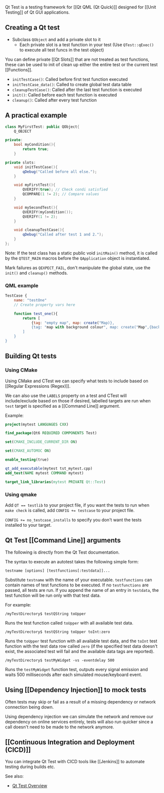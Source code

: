 Qt Test is a testing framework for [[Qt QML (Qt Quick)]] designed for [[Unit Testing]] of Qt GUI applications.

## Creating a Qt test

- Subclass `QObject` and add a private slot to it
	- Each private slot is a test function in your test (Use `QTest::qExec()` to execute all test funcs in the test object)

You can define private [[Qt Slots]] that are not treated as test functions, these can be used to init of clean up either the entire test or the current test [[Functions]].

- `initTestCase()`: Called before first test function executed
- `initTestCase_data()`: Called to create global test data table
- `cleanupTestCase()`: Called after the last test function is executed
- `init()`: Called before each test function is executed
- `cleanup()`: Called after every test function

## A practical example

```cpp
class MyFirstTest: public QObject{
	Q_OBJECT

private:
	bool myCondition(){
		return true;
	}

private slots:
	void initTestCase(){
		qDebug("Called before all else.");
	}

	void myFirstTest(){
		QVERIFY(true); // Check condi satisfied
		QCOMPARE(1 != 2); // Compare values
	}

	void mySecondTest(){
		QVERIFY(myCondition());
		QVERIFY(1 != 2);
	}

	void cleanupTestCase(){
		qDebug("Called after test 1 and 2.");
	}
};
```

Note: If the test class has a static public void `initMain()` method, it is called by the `QTEST_MAIN` macros before the `QApplication` object is instantiated.

Mark failures as `QEXPECT_FAIL`, don't manipulate the global state, use the `init()` and `cleanup()` methods.

### QML example

```qml
TestCase {
	name: "testOne"
	// Create property vars here

	function test_one(){
		return [
			{tag: "empty map", map: create("Map)},
			{tag: "map with background colour", map: create("Map",{backgroundColor: "red"})}
		]
	}
}
```

## Building Qt tests

### Using CMake

Using CMake and CTest we can specify what tests to include based on [[Regular Expressions (Regex)]].

We can also use the `LABELS` property on a test and CTest will include/exclude based on those if desired, labelled targets are run when `test` target is specified as a [[Command Line]] argument.

Example:
```cmake
project(mytest LANGUAGES CXX)

find_package(Qt6 REQUIRED COMPONENTS Test)

set(CMAKE_INCLUDE_CURRENT_DIR ON)

set(CMAKE_AUTOMOC ON)

enable_testing(true)

qt_add_executable(mytest tst_mytest.cpp)
add_test(NAME mytest COMMAND mytest)

target_link_libraries(mytest PRIVATE Qt::Test)
```

### Using qmake

Add `QT == testlib` to your project file, if you want the tests to run when `make check` is called, add `CONFIG += testcase` to your project file.

`CONFIG += no_testcase_installs` to specify you don't want the tests installed to your target.

## Qt Test [[Command Line]] arguments

The following is directly from the Qt Test documentation.

The syntax to execute an autotest takes the following simple form:

`testname [options] [testfunctions[:testdata]]...`

Substitute `testname` with the name of your executable. `testfunctions` can contain names of test functions to be executed. If no `testfunctions` are passed, all tests are run. If you append the name of an entry in `testdata`, the test function will be run only with that test data.

For example:

`/myTestDirectory$ testQString toUpper`

Runs the test function called `toUpper` with all available test data.

`/myTestDirectory$ testQString toUpper toInt:zero`

Runs the `toUpper` test function with all available test data, and the `toInt` test function with the test data row called `zero` (if the specified test data doesn't exist, the associated test will fail and the available data tags are reported).

`/myTestDirectory$ testMyWidget -vs -eventdelay 500`

Runs the `testMyWidget` function test, outputs every signal emission and waits 500 milliseconds after each simulated mouse/keyboard event.

## Using [[Dependency Injection]] to mock tests

Often tests may skip or fail as a result of a missing dependency or network connection being down.

Using dependency injection we can simulate the network and remove our dependency on online services entirely, tests will also run quicker since a call doesn't need to be made to the network anymore.

## [[Continuous Integration and Deployment (CICD)]]

You can integrate Qt Test with CICD tools like [[Jenkins]] to automate testing during builds etc.


See also:
- [Qt Test Overview](https://doc.qt.io/qt-6/qtest-overview.html)